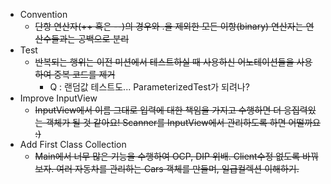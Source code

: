 * Convention
    * ~~단항 연산자(++ 혹은 --)의 경우와 .을 제외한 모든 이항(binary) 연산자는 연산수들과는 공백으로 분리~~
* Test
    * ~~반복되는 행위는 이전 미션에서 테스트하실 때 사용하신 어노테이션들을 사용하여 중복 코드를 제거~~
        * Q : 랜덤값 테스트도... ParameterizedTest가 되려나?
* Improve InputView
    * ~~InputView에서 이름 그대로 입력에 대한 책임을 가지고 수행하면 더 응집력있는 객체가 될 것 같아요!
      Scanner를 InputView에서 관리하도록 하면 어떨까요 :)~~
* Add First Class Collection
    * ~~Main에서 너무 많은 기능을 수행하여 OCP, DIP 위배. Client수정 없도록 바꿔보자. 여러 자동차를 관리하는 Cars 객체를 만들며, 일급컬렉션 이해하기.~~


